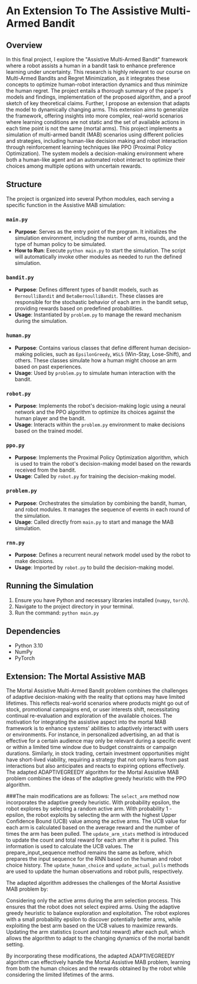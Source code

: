 # An Extension To The Assistive Multi-Armed Bandit

## Overview
In this final project, I explore the "Assistive Multi-Armed Bandit" framework where a robot assists a human in a bandit task to enhance preference learning under uncertainty. 
This research is highly relevant to our course on Multi-Armed Bandits and Regret Minimization, as it integrates these concepts to optimize human-robot interaction dynamics and thus minimize the human regret. 
The project entails a thorough summary of the paper's models and findings, implementation of the proposed algorithm, and a proof sketch of key theoretical claims. 
Further, I propose an extension that adapts the model to dynamically changing arms. 
This extension aims to generalize the framework, offering insights into more complex, real-world scenarios where learning conditions are not static and the set of available actions in each time point is not the same (mortal arms).
This project implements a simulation of multi-armed bandit (MAB) scenarios using different policies and strategies, including human-like decision making and robot interaction through reinforcement learning techniques like PPO (Proximal Policy Optimization). The system models a decision-making environment where both a human-like agent and an automated robot interact to optimize their choices among multiple options with uncertain rewards.

## Structure
The project is organized into several Python modules, each serving a specific function in the Assistive MAB simulation:

### `main.py`
- **Purpose**: Serves as the entry point of the program. It initializes the simulation environment, including the number of arms, rounds, and the type of human policy to be simulated.
- **How to Run**: Execute `python main.py` to start the simulation. The script will automatically invoke other modules as needed to run the defined simulation.

### `bandit.py`
- **Purpose**: Defines different types of bandit models, such as `BernoulliBandit` and `BetaBernoulliBandit`. These classes are responsible for the stochastic behavior of each arm in the bandit setup, providing rewards based on predefined probabilities.
- **Usage**: Instantiated by `problem.py` to manage the reward mechanism during the simulation.

### `human.py`
- **Purpose**: Contains various classes that define different human decision-making policies, such as `EpsilonGreedy`, `WSLS` (Win-Stay, Lose-Shift), and others. These classes simulate how a human might choose an arm based on past experiences.
- **Usage**: Used by `problem.py` to simulate human interaction with the bandit.

### `robot.py`
- **Purpose**: Implements the robot's decision-making logic using a neural network and the PPO algorithm to optimize its choices against the human player and the bandit.
- **Usage**: Interacts within the `problem.py` environment to make decisions based on the trained model.

### `ppo.py`
- **Purpose**: Implements the Proximal Policy Optimization algorithm, which is used to train the robot's decision-making model based on the rewards received from the bandit.
- **Usage**: Called by `robot.py` for training the decision-making model.

### `problem.py`
- **Purpose**: Orchestrates the simulation by combining the bandit, human, and robot modules. It manages the sequence of events in each round of the simulation.
- **Usage**: Called directly from `main.py` to start and manage the MAB simulation.

### `rnn.py`
- **Purpose**: Defines a recurrent neural network model used by the robot to make decisions.
- **Usage**: Imported by `robot.py` to build the decision-making model.

## Running the Simulation
1. Ensure you have Python and necessary libraries installed (`numpy`, `torch`).
2. Navigate to the project directory in your terminal.
3. Run the command: `python main.py`

## Dependencies
- Python 3.10
- NumPy
- PyTorch
## Extension: The Mortal Assistive MAB
The Mortal Assistive Multi-Armed Bandit problem combines the challenges of adaptive decision-making with the reality that options may have limited lifetimes. This reflects real-world scenarios where products might go out of stock, promotional campaigns end, or user interests shift, necessitating continual re-evaluation and exploration of the available choices.
The motivation for integrating the assistive aspect into the mortal MAB framework is to enhance systems' abilities to adaptively interact with users or environments. For instance, in personalized advertising, an ad that is effective for a certain audience may only be relevant during a specific event or within a limited time window due to budget constraints or campaign durations. Similarly, in stock trading, certain investment opportunities might have short-lived viability, requiring a strategy that not only learns from past interactions but also anticipates and reacts to expiring options effectively.
The adapted ADAPTIVEGREEDY algorithm for the Mortal Assistive MAB problem combines the ideas of the adaptive greedy heuristic with the PPO algorithm. 

###The main modifications are as follows:
The `select_arm` method now incorporates the adaptive greedy heuristic. With probability epsilon, the robot explores by selecting a random active arm. With probability 1 - epsilon, the robot exploits by selecting the arm with the highest Upper Confidence Bound (UCB) value among the active arms. The UCB value for each arm is calculated based on the average reward and the number of times the arm has been pulled.
The `update_arm_stats` method is introduced to update the count and total reward for each arm after it is pulled. This information is used to calculate the UCB values.
The prepare_input_sequence method remains the same as before, which prepares the input sequence for the RNN based on the human and robot choice history.
The `update_human_choice` and `update_actual_pulls` methods are used to update the human observations and robot pulls, respectively.

The adapted algorithm addresses the challenges of the Mortal Assistive MAB problem by:

Considering only the active arms during the arm selection process. This ensures that the robot does not select expired arms.
Using the adaptive greedy heuristic to balance exploration and exploitation. The robot explores with a small probability epsilon to discover potentially better arms, while exploiting the best arm based on the UCB values to maximize rewards.
Updating the arm statistics (count and total reward) after each pull, which allows the algorithm to adapt to the changing dynamics of the mortal bandit setting.

By incorporating these modifications, the adapted ADAPTIVEGREEDY algorithm can effectively handle the Mortal Assistive MAB problem, learning from both the human choices and the rewards obtained by the robot while considering the limited lifetimes of the arms.

